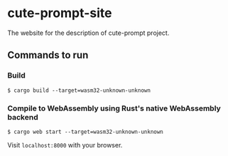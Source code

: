 # cute-prompt-site
The website for the description of cute-prompt project.


## Commands to run

### Build

```
$ cargo build --target=wasm32-unknown-unknown
```

### Compile to WebAssembly using Rust's native WebAssembly backend

```
$ cargo web start --target=wasm32-unknown-unknown
```
Visit `localhost:8000` with your browser.
